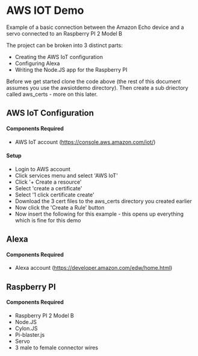 # AWS IOT Demo
Example of a basic connection between the Amazon Echo device and a servo connected to an Raspberry PI 2 Model B

The project can be broken into 3 distinct parts:
- Creating the AWS IoT configuration
- Configuring Alexa
- Writing the Node.JS app for the Raspberry PI

Before we get started clone the code above (the rest of this document assumes you use the awsiotdemo directory).  Then create a sub driectory called aws_certs - more on this later.

## AWS IoT Configuration
#### Components Required
- AWS IoT account (https://console.aws.amazon.com/iot/)

#### Setup
- Login to AWS account
- Click services menu and select 'AWS IoT'
- Click '+ Create a resource'
- Select 'create a certificate'
- Select '1 click certificate create'
- Download the 3 cert files to the aws_certs directory you created earlier
- Now click the 'Create a Rule' button
- Now insert the following for this example - this opens up everything which is fine for this demo



## Alexa
#### Components Required
- Alexa account (https://developer.amazon.com/edw/home.html)

## Raspberry PI
#### Components Required
- Raspberry PI 2 Model B
- Node.JS
- Cylon.JS
- Pi-blaster.js
- Servo
- 3 male to female connector wires
